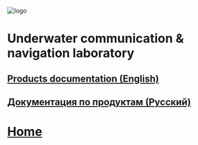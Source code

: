 ![logo](https://avatars3.githubusercontent.com/u/25752083?s=200&v=4)

# Underwater communication & navigation laboratory  

## [Products documentation (English)](https://ucnl.github.io/) 
## [Документация по продуктам (Русский)](https://ucnl.github.io/README_RU.html)

# [Home](https://ucnl.github.io/)
